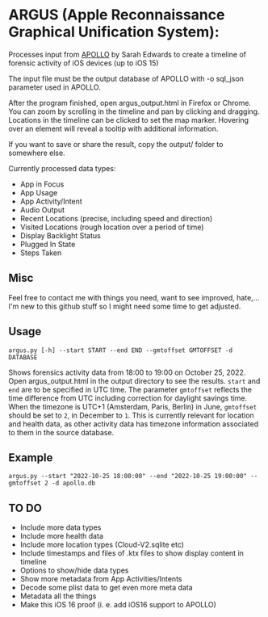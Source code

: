 # ARGUS (Apple Reconnaissance Graphical Unification System):

Processes input from [APOLLO](https://github.com/mac4n6/APOLLO) by Sarah Edwards to create a timeline of forensic activity of iOS devices (up to iOS 15)

The input file must be the output database of APOLLO with -o sql_json parameter used in APOLLO.

After the program finished, open argus_output.html in Firefox or Chrome. You can zoom by scrolling in the timeline and pan by clicking and dragging. Locations in the timeline can be clicked to set the map marker. Hovering over an element will reveal a tooltip with additional information.

If you want to save or share the result, copy the output/ folder to somewhere else.

Currently processed data types: 
- App in Focus
- App Usage
- App Activity/Intent
- Audio Output
- Recent Locations (precise, including speed and direction)
- Visited Locations (rough location over a period of time)
- Display Backlight Status
- Plugged In State
- Steps Taken

## Misc
Feel free to contact me with things you need, want to see improved, hate,... I'm new to this github stuff so I might need some time to get adjusted. 

## Usage

`argus.py [-h] --start START --end END --gmtoffset GMTOFFSET -d DATABASE`

Shows forensics activity data from 18:00 to 19:00 on October 25, 2022. Open argus_output.html in the output directory to see the results. 
`start` and `end` are to be specified in UTC time. The parameter `gmtoffset` reflects the time difference from UTC including correction for daylight savings time. When the timezone is UTC+1 (Amsterdam, Paris, Berlin) in June, `gmtoffset` should be set to `2`, in December to `1`. This is currently relevant for location and health data, as other activity data has timezone information associated to them in the source database. 

## Example

`argus.py --start "2022-10-25 18:00:00" --end "2022-10-25 19:00:00" --gmtoffset 2 -d apollo.db`




## TO DO
- Include more data types 
- Include more health data
- Include more location types (Cloud-V2.sqlite etc)
- Include timestamps and files of .ktx files to show display content in timeline
- Options to show/hide data types
- Show more metadata from App Activities/Intents
- Decode some plist data to get even more meta data
- Metadata all the things
- Make this iOS 16 proof (i. e. add iOS16 support to APOLLO)


